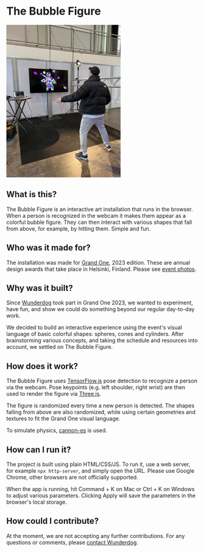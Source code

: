 # The Bubble Figure

<img src="bubble-figure-demo.jpg" width="300" alt="Bubble Figure Demo" />

## What is this?

The Bubble Figure is an interactive art installation that runs in the browser. When a person is recognized in the webcam
it makes them appear as a colorful bubble figure. They can then interact with various shapes that fall from above, for
example, by hitting them. Simple and fun.

## Who was it made for?

The installation was made for [Grand One](https://grandone.fi), 2023 edition. These are annual design awards that
take place in Helsinki, Finland. Please see [event photos](https://www.paavopykalainen.com/2023/Grand-One-2023/n-FrhNhf/).

## Why was it built?

Since [Wunderdog](https://www.wunderdog.fi) took part in Grand One 2023, we wanted to experiment, have fun, and show we
could do something beyond our regular day-to-day work.

We decided to build an interactive experience using the event's visual language of basic colorful shapes: spheres, cones
and cylinders. After brainstorming various concepts, and taking the schedule and resources into account, we settled on
The Bubble Figure.

## How does it work?

The Bubble Figure uses [TensorFlow.js](https://github.com/tensorflow/tfjs-models) pose detection to recognize a person
via the webcam. Pose keypoints (e.g. left shoulder, right wrist) are then used to render the figure via [Three.js](https://threejs.org).

The figure is randomized every time a new person is detected. The shapes falling from above are also randomized, while
using certain geometries and textures to fit the Grand One visual language.

To simulate physics, [cannon-es](https://pmndrs.github.io/cannon-es/) is used.

## How can I run it?

The project is built using plain HTML/CSS/JS. To run it, use a web server, for example `npx http-server`,
and simply open the URL. Please use Google Chrome, other browsers are not officially supported.

When the app is running, hit Command + K on Mac or Ctrl + K on Windows to adjust various parameters. Clicking Apply will
save the parameters in the browser's local storage.

## How could I contribute?

At the moment, we are not accepting any further contributions. For any questions or comments, please [contact Wunderdog](https://www.wunderdog.fi/contact).
